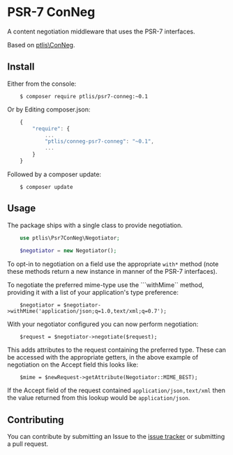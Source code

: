 # PSR-7 ConNeg

A content negotiation middleware that uses the PSR-7 interfaces.

Based on [ptlis\ConNeg](https://github.com/ptlis/conneg).

## Install

Either from the console:

```shell
    $ composer require ptlis/psr7-conneg:~0.1
```

Or by Editing composer.json:

```javascript
    {
        "require": {
            ...
            "ptlis/conneg-psr7-conneg": "~0.1",
            ...
        }
    }
```

Followed by a composer update:

```shell
    $ composer update
```

## Usage

The package ships with a single class to provide negotiation. 

```php
    use ptlis\Psr7ConNeg\Negotiator;
    
    $negotiator = new Negotiator();
```

To opt-in to negotiation on a field use the appropriate ```with*``` method (note these methods return a new instance in manner of the PSR-7 interfaces). 

To negotiate the preferred mime-type use the ```withMime`` method, providing it with a list of your application's type preference:

```
    $negotiator = $negotiator->withMime('application/json;q=1.0,text/xml;q=0.7');
```

With your negotiator configured you can now perform negotiation:

```
    $request = $negotiator->negotiate($request);
```

This adds attributes to the request containing the preferred type. These can be accessed with the appropriate getters, in the above example of negotiation on the Accept field this looks like:

```
    $mime = $newRequest->getAttribute(Negotiator::MIME_BEST);
```

If the Accept field of the request contained ```application/json,text/xml``` then the value returned from this lookup would be ```application/json```.
 


## Contributing

You can contribute by submitting an Issue to the [issue tracker](https://github.com/ptlis/psr-7conneg/issues) or submitting a pull request.
